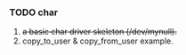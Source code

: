 ### TODO char

1. ~~a basic char driver skeleton (/dev/mynull).~~
2. copy_to_user & copy_from_user example.
